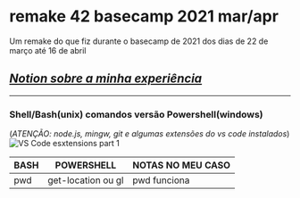 # remake 42 basecamp 2021 mar/apr
Um remake do que fiz durante o basecamp de 2021 dos dias de 22 de março até 16 de abril
## [_Notion sobre a minha experiência_](https://www.notion.so/42-mar-o-abril-2021-d975c7f92ba4414eb94ae0151fc4ad10)

---------

### Shell/Bash(unix) comandos versão Powershell(windows)
(*ATENÇÃO: node.js, mingw, git e algumas extensões do vs code instalados*)
![VS Code esxtensions part 1](https://user-images.githubusercontent.com/81233149/116423141-cacb4c80-a816-11eb-9660-384cd73f55ff.png)

BASH | POWERSHELL | NOTAS NO MEU CASO
--- | --- | ---
pwd | get-location ou gl | pwd funciona


